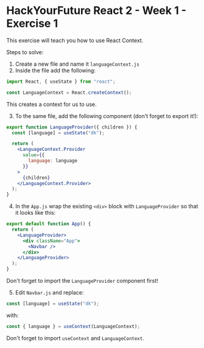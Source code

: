 # HackYourFuture React 2 - Week 1 - Exercise 1

This exercise will teach you how to use React Context.

Steps to solve:

1. Create a new file and name it `languageContext.js`
2. Inside the file add the following:

```js
import React, { useState } from "react";

const LanguageContext = React.createContext();
```

This creates a context for us to use.

3. To the same file, add the following component (don't forget to export it!):

```jsx
export function LanguageProvider({ children }) {
  const [language] = useState("dk");

  return (
    <LanguageContext.Provider
      value={{
        language: language
      }}
    >
      {children}
    </LanguageContext.Provider>
  );
}
```

4. In the `App.js` wrap the existing `<div>` block with `LanguageProvider` so that it looks like this:

```jsx
export default function App() {
  return (
    <LanguageProvider>
      <div className="App">
        <Navbar />
      </div>
    </LanguageProvider>
  );
}
```

Don't forget to import the `LanguageProvider` component first!

5. Edit `Navbar.js` and replace:

```js
const [language] = useState("dk");
```

with:

```js
const { language } = useContext(LanguageContext);
```

Don't forget to import `useContext` and `LanguageContext`.
